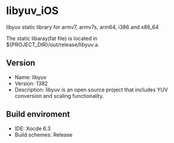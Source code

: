 libyuv_iOS
==========

libyuv static library for armv7, armv7s, arm64, i386 and x86_64

The static libaray(fat file) is located in ${PROJECT_DIR}/out/release/libyuv.a.


Version
-------
- Name: libyuv
- Version: 1382
- Description: libyuv is an open source project that includes YUV conversion and scaling functionality.
     
     
Build enviroment
----------------
- IDE: Xocde 6.3
- Build schemes: Release
